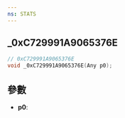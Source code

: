 ```yaml
---
ns: STATS
---
```

## _0xC729991A9065376E

```c
// 0xC729991A9065376E
void _0xC729991A9065376E(Any p0);
```


## 參數
* **p0**: 

